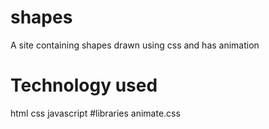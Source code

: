 # shapes
A site containing shapes drawn using css and has animation
# Technology used
html
css
javascript
#libraries
animate.css

